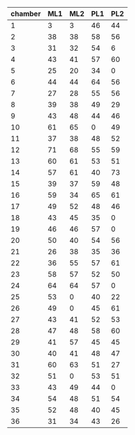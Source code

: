 | chamber | ML1 | ML2 | PL1 | PL2 |
| ------- | --- | --- | --- | --- |
| 1 |3 |3 |46 |44 |
| 2 |38 |38 |58 |56 |
| 3 |31 |32 |54 |6 |
| 4 |43 |41 |57 |60 |
| 5 |25 |20 |34 |0 |
| 6 |44 |44 |64 |56 |
| 7 |27 |28 |55 |56 |
| 8 |39 |38 |49 |29 |
| 9 |43 |48 |44 |46 |
| 10 |61 |65 |0 |49 |
| 11 |37 |38 |48 |52 |
| 12 |71 |68 |55 |59 |
| 13 |60 |61 |53 |51 |
| 14 |57 |61 |40 |73 |
| 15 |39 |37 |59 |48 |
| 16 |59 |34 |65 |61 |
| 17 |49 |52 |48 |46 |
| 18 |43 |45 |35 |0 |
| 19 |46 |46 |57 |0 |
| 20 |50 |40 |54 |56 |
| 21 |26 |38 |35 |36 |
| 22 |36 |55 |57 |61 |
| 23 |58 |57 |52 |50 |
| 24 |64 |64 |57 |0 |
| 25 |53 |0 |40 |22 |
| 26 |49 |0 |45 |61 |
| 27 |43 |41 |52 |53 |
| 28 |47 |48 |58 |60 |
| 29 |41 |57 |45 |45 |
| 30 |40 |41 |48 |47 |
| 31 |60 |63 |51 |27 |
| 32 |51 |0 |53 |51 |
| 33 |43 |49 |44 |0 |
| 34 |54 |48 |51 |54 |
| 35 |52 |48 |40 |45 |
| 36 |31 |34 |43 |26 |
